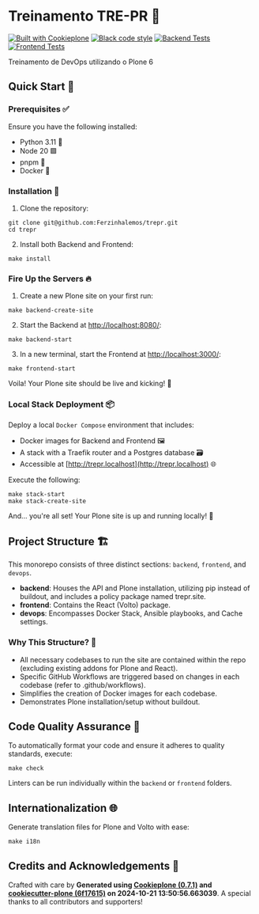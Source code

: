 # Treinamento TRE-PR 🚀

[![Built with Cookieplone](https://img.shields.io/badge/built%20with-Cookieplone-0083be.svg?logo=cookiecutter)](https://github.com/plone/cookiecutter-plone/)
[![Black code style](https://img.shields.io/badge/code%20style-black-000000.svg)](https://github.com/ambv/black)
[![Backend Tests](https://github.com/Ferzinhalemos/trepr/actions/workflows/backend.yml/badge.svg)](https://github.com/Ferzinhalemos/trepr/actions/workflows/backend.yml)
[![Frontend Tests](https://github.com/Ferzinhalemos/trepr/actions/workflows/frontend.yml/badge.svg)](https://github.com/Ferzinhalemos/trepr/actions/workflows/frontend.yml)

Treinamento de DevOps utilizando o Plone 6

## Quick Start 🏁

### Prerequisites ✅

Ensure you have the following installed:

- Python 3.11 🐍
- Node 20 🟩
- pnpm 🧶
- Docker 🐳

### Installation 🔧

1. Clone the repository:

```shell
git clone git@github.com:Ferzinhalemos/trepr.git
cd trepr
```

2. Install both Backend and Frontend:

```shell
make install
```

### Fire Up the Servers 🔥

1. Create a new Plone site on your first run:

```shell
make backend-create-site
```

2. Start the Backend at [http://localhost:8080/](http://localhost:8080/):

```shell
make backend-start
```

3. In a new terminal, start the Frontend at [http://localhost:3000/](http://localhost:3000/):

```shell
make frontend-start
```

Voila! Your Plone site should be live and kicking! 🎉

### Local Stack Deployment 📦

Deploy a local `Docker Compose` environment that includes:

- Docker images for Backend and Frontend 🖼️
- A stack with a Traefik router and a Postgres database 🗃️
- Accessible at [http://trepr.localhost](http://trepr.localhost) 🌐

Execute the following:

```shell
make stack-start
make stack-create-site
```

And... you're all set! Your Plone site is up and running locally! 🚀

## Project Structure 🏗️

This monorepo consists of three distinct sections: `backend`, `frontend`, and `devops`.

- **backend**: Houses the API and Plone installation, utilizing pip instead of buildout, and includes a policy package named trepr.site.
- **frontend**: Contains the React (Volto) package.
- **devops**: Encompasses Docker Stack, Ansible playbooks, and Cache settings.

### Why This Structure? 🤔

- All necessary codebases to run the site are contained within the repo (excluding existing addons for Plone and React).
- Specific GitHub Workflows are triggered based on changes in each codebase (refer to .github/workflows).
- Simplifies the creation of Docker images for each codebase.
- Demonstrates Plone installation/setup without buildout.

## Code Quality Assurance 🧐

To automatically format your code and ensure it adheres to quality standards, execute:

```shell
make check
```

Linters can be run individually within the `backend` or `frontend` folders.

## Internationalization 🌐

Generate translation files for Plone and Volto with ease:

```shell
make i18n
```

## Credits and Acknowledgements 🙏

Crafted with care by **Generated using [Cookieplone (0.7.1)](https://github.com/plone/cookieplone) and [cookiecutter-plone (6f17615)](https://github.com/plone/cookiecutter-plone/commit/6f1761520019010ae3799dfa0c6b999b533d59a7) on 2024-10-21 13:50:56.663039**. A special thanks to all contributors and supporters!
